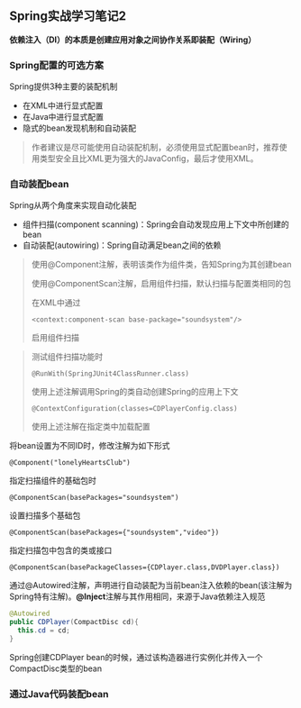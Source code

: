 ## Spring实战学习笔记2

**依赖注入（DI）的本质是创建应用对象之间协作关系即装配（Wiring）**

### Spring配置的可选方案

Spring提供3种主要的装配机制

* 在XML中进行显式配置
* 在Java中进行显式配置
* 隐式的bean发现机制和自动装配

> 作者建议是尽可能使用自动装配机制，必须使用显式配置bean时，推荐使用类型安全且比XML更为强大的JavaConfig，最后才使用XML。

### 自动装配bean

Spring从两个角度来实现自动化装配

* 组件扫描(component scanning)：Spring会自动发现应用上下文中所创建的bean
* 自动装配(autowiring)：Spring自动满足bean之间的依赖

> 使用@Component注解，表明该类作为组件类，告知Spring为其创建bean
>
> 使用@ComponentScan注解，启用组件扫描，默认扫描与配置类相同的包
>
> 在XML中通过
>
> ```
> <context:component-scan base-package="soundsystem"/>
> ```
>
> 启用组件扫描

>测试组件扫描功能时
>
>```
>@RunWith(SpringJUnit4ClassRunner.class)
>```
>
>使用上述注解调用Spring的类自动创建Spring的应用上下文
>
>```
>@ContextConfiguration(classes=CDPlayerConfig.class)
>```
>
>使用上述注解在指定类中加载配置

将bean设置为不同ID时，修改注解为如下形式

```
@Component("lonelyHeartsClub")
```

指定扫描组件的基础包时

```
@ComponentScan(basePackages="soundsystem")
```

设置扫描多个基础包

```
@ComponentScan(basePackages={"soundsystem","video"})
```

指定扫描包中包含的类或接口

```
@ComponentScan(basePackageClasses={CDPlayer.class,DVDPlayer.class})
```

通过@Autowired注解，声明进行自动装配为当前bean注入依赖的bean(该注解为Spring特有注解)。**@Inject**注解与其作用相同，来源于Java依赖注入规范

```java
@Autowired
public CDPlayer(CompactDisc cd){
  this.cd = cd;
}
```

Spring创建CDPlayer bean的时候，通过该构造器进行实例化并传入一个CompactDisc类型的bean

### 通过Java代码装配bean